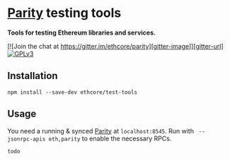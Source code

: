 # [Parity](https://ethcore.io/parity.html) testing tools

**Tools for testing Ethereum libraries and services.**

[![Join the chat at https://gitter.im/ethcore/parity][gitter-image]][gitter-url] [![GPLv3][license-image]][license-url]

[gitter-image]: https://badges.gitter.im/Join%20Chat.svg
[gitter-url]: https://gitter.im/ethcore/parity
[license-image]: https://img.shields.io/badge/license-GPL%20v3-green.svg
[license-url]: https://www.gnu.org/licenses/gpl-3.0.en.html

## Installation

```shell
npm install --save-dev ethcore/test-tools
```

## Usage

You need a running & synced [Parity](https://ethcore.io/parity.html) at `localhost:8545`. Run with ` --jsonrpc-apis eth,parity` to enable the necessary RPCs.

```shell
todo
```
